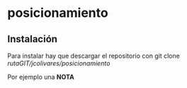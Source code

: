 # posicionamiento
## Instalación
Para instalar hay que descargar el repositorio con git clone *rutaGIT/jcolivares/posicionamiento*

Por ejemplo una **NOTA**
